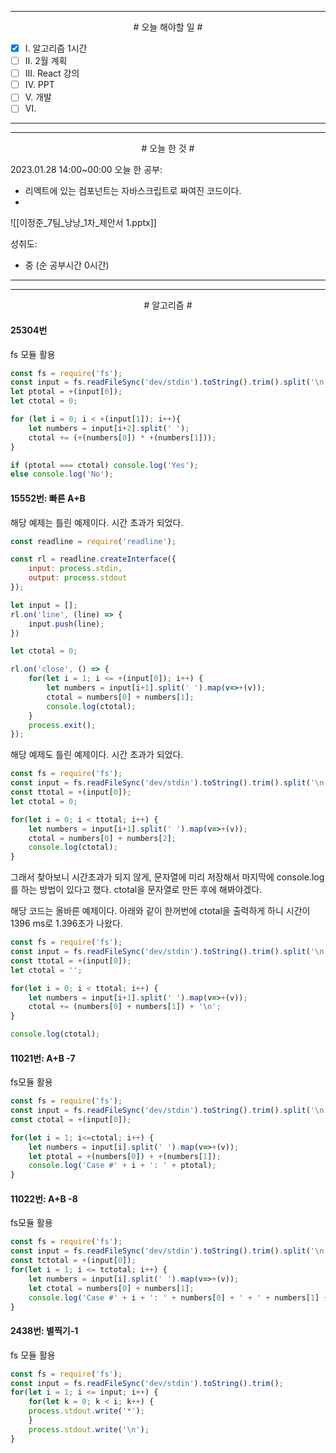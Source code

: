 

----

<div align='center'>
# 오늘 해야할 일 #
</div>

- [x]  Ⅰ. 알고리즘 1시간
- [ ]  Ⅱ. 2월 계획
- [ ]  Ⅲ. React 강의 
- [ ]  Ⅳ.  PPT
- [ ]  Ⅴ.  개발
- [ ]  Ⅵ. 

----


----

<div align="center"># 오늘 한 것 #</div>

2023.01.28 14:00~00:00 
오늘 한 공부: 
- 리엑트에 있는 컴포넌트는 자바스크립트로 짜여진 코드이다.
- 


![[이정준_7팀_낭낭_1차_제안서 1.pptx]]

성취도: 
- 중 (순 공부시간 0시간)

----

----
<div align="center"># 알고리즘 #</div>

#### 25304번

fs 모듈 활용
```js
const fs = require('fs');
const input = fs.readFileSync('dev/stdin').toString().trim().split('\n');
let ptotal = +(input[0]);
let ctotal = 0;

for (let i = 0; i < +(input[1]); i++){
    let numbers = input[i+2].split(' ');
    ctotal += (+(numbers[0]) * +(numbers[1]));
}

if (ptotal === ctotal) console.log('Yes');
else console.log('No');
```

#### 
#### 15552번: 빠른 A+B

해당 예제는 틀린 예제이다. 시간 초과가 되었다.
```js
const readline = require('readline');

const rl = readline.createInterface({
    input: process.stdin,
    output: process.stdout
});

let input = [];
rl.on('line', (line) => {
    input.push(line);
})

let ctotal = 0;

rl.on('close', () => {
    for(let i = 1; i <= +(input[0]); i++) {
        let numbers = input[i+1].split(' ').map(v=>+(v));
        ctotal = numbers[0] + numbers[1];
        console.log(ctotal);
    }
    process.exit();
});

```

해당 예제도 틀린 예제이다. 시간 초과가 되었다.
```js
const fs = require('fs');
const input = fs.readFileSync('dev/stdin').toString().trim().split('\n');
const ttotal = +(input[0]);
let ctotal = 0;

for(let i = 0; i < ttotal; i++) {
    let numbers = input[i+1].split(' ').map(v=>+(v));
    ctotal = numbers[0] + numbers[2];
    console.log(ctotal);
}
```

그래서 찾아보니 시간초과가 되지 않게, 문자열에 미리 저장해서 마지막에 console.log를 하는 방법이 있다고 했다. 
ctotal을 문자열로 만든 후에 해봐야겠다.

해당 코드는 올바른 예제이다.
아래와 같이 한꺼번에 ctotal을 출력하게 하니 시간이 1396 ms로 1.396초가 나왔다.
```js
const fs = require('fs');
const input = fs.readFileSync('dev/stdin').toString().trim().split('\n');
const ttotal = +(input[0]);
let ctotal = '';

for(let i = 0; i < ttotal; i++) {
    let numbers = input[i+1].split(' ').map(v=>+(v));
    ctotal += (numbers[0] + numbers[1]) + '\n';
}

console.log(ctotal);
```


####
#### 11021번: A+B -7

fs모듈 활용
```js
const fs = require('fs');
const input = fs.readFileSync('dev/stdin').toString().trim().split('\n');
const ctotal = +(input[0]);

for(let i = 1; i<=ctotal; i++) {
    let numbers = input[i].split(' ').map(v=>+(v));
    let ptotal = +(numbers[0]) + +(numbers[1]);
    console.log('Case #' + i + ': ' + ptotal);
}
```

####
#### 11022번: A+B -8

fs모듈 활용
```js
const fs = require('fs');
const input = fs.readFileSync('dev/stdin').toString().trim().split('\n');
const tctotal = +(input[0]);
for(let i = 1; i <= tctotal; i++) {
    let numbers = input[i].split(' ').map(v=>+(v));
    let ctotal = numbers[0] + numbers[1];
    console.log('Case #' + i + ': ' + numbers[0] + ' + ' + numbers[1] + ' = ' + ctotal);
}
```

####
#### 2438번: 별찍기-1

fs 모듈 활용
```js
const fs = require('fs');
const input = fs.readFileSync('dev/stdin').toString().trim();
for(let i = 1; i <= input; i++) {
    for(let k = 0; k < i; k++) {
    process.stdout.write('*');
    }
    process.stdout.write('\n');
}
```

####